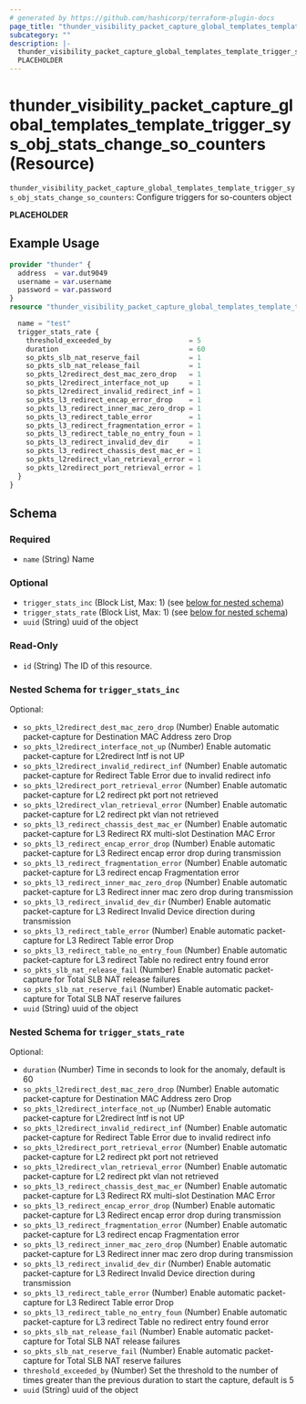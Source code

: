 ```yaml
---
# generated by https://github.com/hashicorp/terraform-plugin-docs
page_title: "thunder_visibility_packet_capture_global_templates_template_trigger_sys_obj_stats_change_so_counters Resource - terraform-provider-thunder"
subcategory: ""
description: |-
  thunder_visibility_packet_capture_global_templates_template_trigger_sys_obj_stats_change_so_counters: Configure triggers for so-counters object
  PLACEHOLDER
---
```


# thunder_visibility_packet_capture_global_templates_template_trigger_sys_obj_stats_change_so_counters (Resource)

`thunder_visibility_packet_capture_global_templates_template_trigger_sys_obj_stats_change_so_counters`: Configure triggers for so-counters object

__PLACEHOLDER__

## Example Usage

```terraform
provider "thunder" {
  address  = var.dut9049
  username = var.username
  password = var.password
}
resource "thunder_visibility_packet_capture_global_templates_template_trigger_sys_obj_stats_change_so_counters" "thunder_visibility_packet_capture_global_templates_template_trigger_sys_obj_stats_change_so_counters" {

  name = "test"
  trigger_stats_rate {
    threshold_exceeded_by                   = 5
    duration                                = 60
    so_pkts_slb_nat_reserve_fail            = 1
    so_pkts_slb_nat_release_fail            = 1
    so_pkts_l2redirect_dest_mac_zero_drop   = 1
    so_pkts_l2redirect_interface_not_up     = 1
    so_pkts_l2redirect_invalid_redirect_inf = 1
    so_pkts_l3_redirect_encap_error_drop    = 1
    so_pkts_l3_redirect_inner_mac_zero_drop = 1
    so_pkts_l3_redirect_table_error         = 1
    so_pkts_l3_redirect_fragmentation_error = 1
    so_pkts_l3_redirect_table_no_entry_foun = 1
    so_pkts_l3_redirect_invalid_dev_dir     = 1
    so_pkts_l3_redirect_chassis_dest_mac_er = 1
    so_pkts_l2redirect_vlan_retrieval_error = 1
    so_pkts_l2redirect_port_retrieval_error = 1
  }
}
```

<!-- schema generated by tfplugindocs -->
## Schema

### Required

- `name` (String) Name

### Optional

- `trigger_stats_inc` (Block List, Max: 1) (see [below for nested schema](#nestedblock--trigger_stats_inc))
- `trigger_stats_rate` (Block List, Max: 1) (see [below for nested schema](#nestedblock--trigger_stats_rate))
- `uuid` (String) uuid of the object

### Read-Only

- `id` (String) The ID of this resource.

<a id="nestedblock--trigger_stats_inc"></a>
### Nested Schema for `trigger_stats_inc`

Optional:

- `so_pkts_l2redirect_dest_mac_zero_drop` (Number) Enable automatic packet-capture for Destination MAC Address zero Drop
- `so_pkts_l2redirect_interface_not_up` (Number) Enable automatic packet-capture for L2redirect Intf is not UP
- `so_pkts_l2redirect_invalid_redirect_inf` (Number) Enable automatic packet-capture for Redirect Table Error due to invalid redirect info
- `so_pkts_l2redirect_port_retrieval_error` (Number) Enable automatic packet-capture for L2 redirect pkt port not retrieved
- `so_pkts_l2redirect_vlan_retrieval_error` (Number) Enable automatic packet-capture for L2 redirect pkt vlan not retrieved
- `so_pkts_l3_redirect_chassis_dest_mac_er` (Number) Enable automatic packet-capture for L3 Redirect RX multi-slot Destination MAC Error
- `so_pkts_l3_redirect_encap_error_drop` (Number) Enable automatic packet-capture for L3 Redirect encap error drop during transmission
- `so_pkts_l3_redirect_fragmentation_error` (Number) Enable automatic packet-capture for L3 redirect encap Fragmentation error
- `so_pkts_l3_redirect_inner_mac_zero_drop` (Number) Enable automatic packet-capture for L3 Redirect inner mac zero drop during transmission
- `so_pkts_l3_redirect_invalid_dev_dir` (Number) Enable automatic packet-capture for L3 Redirect Invalid Device direction during transmission
- `so_pkts_l3_redirect_table_error` (Number) Enable automatic packet-capture for L3 Redirect Table error Drop
- `so_pkts_l3_redirect_table_no_entry_foun` (Number) Enable automatic packet-capture for L3 redirect Table no redirect entry found error
- `so_pkts_slb_nat_release_fail` (Number) Enable automatic packet-capture for Total SLB NAT release failures
- `so_pkts_slb_nat_reserve_fail` (Number) Enable automatic packet-capture for Total SLB NAT reserve failures
- `uuid` (String) uuid of the object


<a id="nestedblock--trigger_stats_rate"></a>
### Nested Schema for `trigger_stats_rate`

Optional:

- `duration` (Number) Time in seconds to look for the anomaly, default is 60
- `so_pkts_l2redirect_dest_mac_zero_drop` (Number) Enable automatic packet-capture for Destination MAC Address zero Drop
- `so_pkts_l2redirect_interface_not_up` (Number) Enable automatic packet-capture for L2redirect Intf is not UP
- `so_pkts_l2redirect_invalid_redirect_inf` (Number) Enable automatic packet-capture for Redirect Table Error due to invalid redirect info
- `so_pkts_l2redirect_port_retrieval_error` (Number) Enable automatic packet-capture for L2 redirect pkt port not retrieved
- `so_pkts_l2redirect_vlan_retrieval_error` (Number) Enable automatic packet-capture for L2 redirect pkt vlan not retrieved
- `so_pkts_l3_redirect_chassis_dest_mac_er` (Number) Enable automatic packet-capture for L3 Redirect RX multi-slot Destination MAC Error
- `so_pkts_l3_redirect_encap_error_drop` (Number) Enable automatic packet-capture for L3 Redirect encap error drop during transmission
- `so_pkts_l3_redirect_fragmentation_error` (Number) Enable automatic packet-capture for L3 redirect encap Fragmentation error
- `so_pkts_l3_redirect_inner_mac_zero_drop` (Number) Enable automatic packet-capture for L3 Redirect inner mac zero drop during transmission
- `so_pkts_l3_redirect_invalid_dev_dir` (Number) Enable automatic packet-capture for L3 Redirect Invalid Device direction during transmission
- `so_pkts_l3_redirect_table_error` (Number) Enable automatic packet-capture for L3 Redirect Table error Drop
- `so_pkts_l3_redirect_table_no_entry_foun` (Number) Enable automatic packet-capture for L3 redirect Table no redirect entry found error
- `so_pkts_slb_nat_release_fail` (Number) Enable automatic packet-capture for Total SLB NAT release failures
- `so_pkts_slb_nat_reserve_fail` (Number) Enable automatic packet-capture for Total SLB NAT reserve failures
- `threshold_exceeded_by` (Number) Set the threshold to the number of times greater than the previous duration to start the capture, default is 5
- `uuid` (String) uuid of the object


